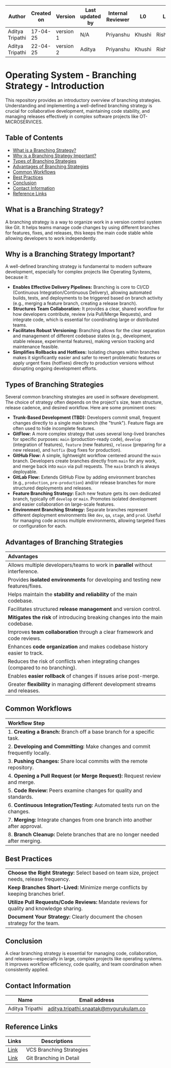 | Author          | Created on | Version   | Last updated by |  Internal Reviewer | L0  | L1  | L2  |
|-----------------|------------|-----------|------------------|--------------------|-----|-----|-----|
| Aditya Tripathi | 17-04-25   | version 1 | N/A              | Priyanshu        | Khushi | Rishabh | Piyush |
| Aditya Tripathi | 22-04-25   | version 2 | Aditya     | Priyanshu        | Khushi | Rishabh | Piyush |

# Operating System - Branching Strategy - Introduction

This repository provides an introductory overview of branching strategies. Understanding and implementing a well-defined branching strategy is crucial for collaborative development, maintaining code stability, and managing releases effectively in complex software projects like OT-MICROSERVICES.

## Table of Contents

- [What is a Branching Strategy?](#what-is-a-branching-strategy)
- [Why is a Branching Strategy Important?](#why-is-a-branching-strategy-important)
- [Types of Branching Strategies](#types-of-branching-strategies)
- [Advantages of Branching Strategies](#advantages-of-branching-strategies)
- [Common Workflows](#common-workflows)
- [Best Practices](#best-practices)
- [Conclusion](#conclusion)
- [Contact Information](#contact-information)
- [Reference Links](#reference-links)

## What is a Branching Strategy?

A branching strategy is a way to organize work in a version control system like Git. It helps teams manage code changes by using different branches for features, fixes, and releases, this keeps the main code stable while allowing developers to work independently.

## Why is a Branching Strategy Important?

A well-defined branching strategy is fundamental to modern software development, especially for complex projects like Operating Systems, because it:

*   **Enables Effective Delivery Pipelines:** Branching is core to CI/CD (Continuous Integration/Continuous Delivery), allowing automated builds, tests, and deployments to be triggered based on branch activity (e.g., merging a feature branch, creating a release branch).
*   **Structures Team Collaboration:** It provides a clear, shared workflow for how developers contribute, review (via Pull/Merge Requests), and integrate code, which is essential for coordinating large or distributed teams.
*   **Facilitates Robust Versioning:** Branching allows for the clear separation and management of different codebase states (e.g., development, stable release, experimental features), making version tracking and maintenance feasible.
*   **Simplifies Rollbacks and Hotfixes:** Isolating changes within branches makes it significantly easier and safer to revert problematic features or apply urgent fixes (hotfixes) directly to production versions without disrupting ongoing development efforts.


## Types of Branching Strategies

Several common branching strategies are used in software development. The choice of strategy often depends on the project's size, team structure, release cadence, and desired workflow. Here are some prominent ones:

* **Trunk-Based Development (TBD):** Developers commit small, frequent changes directly to a single main branch (the "trunk"). Feature flags are often used to hide incomplete features.
* **GitFlow:** A more complex strategy that uses several long-lived branches for specific purposes: `main` (production-ready code), `develop` (integration of features), `feature` (new features), `release` (preparing for a new release), and `hotfix` (bug fixes for production).
* **GitHub Flow:** A simple, lightweight workflow centered around the `main` branch. Developers create branches directly from `main` for any work, and merge back into `main` via pull requests. The `main` branch is always deployable.
* **GitLab Flow:** Extends GitHub Flow by adding environment branches (e.g., `production`, `pre-production`) and/or release branches for more structured deployments and releases.
* **Feature Branching Strategy:** Each new feature gets its own dedicated branch, typically off `develop` or `main`. Promotes isolated development and easier collaboration on large-scale features.
* **Environment Branching Strategy:** Separate branches represent different deployment environments like `dev`, `qa`, `stage`, and `prod`. Useful for managing code across multiple environments, allowing targeted fixes or configuration for each.


## Advantages of Branching Strategies

| Advantages                                                                          |
| :---------------------------------------------------------------------------------- |
| Allows multiple developers/teams to work in **parallel** without interference.      |
| Provides **isolated environments** for developing and testing new features/fixes.    |
| Helps maintain the **stability and reliability** of the main codebase.              |
| Facilitates structured **release management** and version control.                  |
| **Mitigates the risk** of introducing breaking changes into the main codebase.        |
| Improves **team collaboration** through a clear framework and code reviews.       |
| Enhances **code organization** and makes codebase history easier to track.          |
| Reduces the risk of conflicts when integrating changes (compared to no branching).   |
| Enables **easier rollback** of changes if issues arise post-merge.                  |
| Greater **flexibility** in managing different development streams and releases.     |


## Common Workflows

| Workflow Step                                                                      |
| :--------------------------------------------------------------------------------- |
| 1. **Creating a Branch:** Branch off a base branch for a specific task.            |
| 2. **Developing and Committing:** Make changes and commit frequently locally.       |
| 3. **Pushing Changes:** Share local commits with the remote repository.            |
| 4. **Opening a Pull Request (or Merge Request):** Request review and merge.        |
| 5. **Code Review:** Peers examine changes for quality and standards.                |
| 6. **Continuous Integration/Testing:** Automated tests run on the changes.         |
| 7. **Merging:** Integrate changes from one branch into another after approval.     |
| 8. **Branch Cleanup:** Delete branches that are no longer needed after merging.    |


## Best Practices

|                                                                    |
| :------------------------------------------------------------------------------------ |
| **Choose the Right Strategy:** Select based on team size, project needs, release frequency. |
| **Keep Branches Short-Lived:** Minimize merge conflicts by keeping branches brief.     |
| **Utilize Pull Requests/Code Reviews:** Mandate reviews for quality and knowledge sharing. |
| **Document Your Strategy:** Clearly document the chosen strategy for the team.          |

## Conclusion

A clear branching strategy is essential for managing code, collaboration, and releases—especially in large, complex projects like operating systems. It improves workflow efficiency, code quality, and team coordination when consistently applied.

## Contact Information
| Name         | Email address          |
|--------------|------------------------|
| Aditya Tripathi          | aditya.tripathi.snaatak@mygurukulam.co     |

## Reference Links
| Links        | Descriptions         |
|--------------|------------------------|
|    [Link](https://medium.com/@dmosyan/version-control-branching-strategies-e68e8d5ef1e0) | VCS Branching Strategies |
|    [Link](https://www.abtasty.com/blog/git-branching-strategies/)     |  Git Branching in Detail   |
